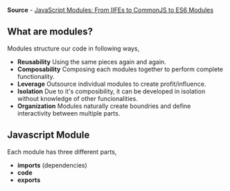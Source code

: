 **Source** - [JavaScript Modules: From IIFEs to CommonJS to ES6 Modules](https://www.youtube.com/watch?v=qJWALEoGge4)

## What are modules?

Modules structure our code in following ways,

- **Reusability** Using the same pieces again and again.
- **Composability** Composing each modules together to perform complete functionality.
- **Leverage** Outsource individual modules to create profit/influence.
- **Isolation** Due to it's composibility, it can be developed in isolation without knowledge of other funcionalities.
- **Organization** Modules naturally create boundries and define interactivity between multiple parts.

## Javascript Module

Each module has three different parts,
- **imports** (dependencies)
- **code**
- **exports**